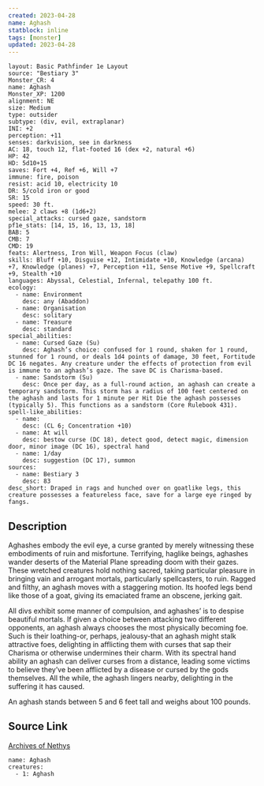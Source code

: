 ```yaml
---
created: 2023-04-28
name: Aghash
statblock: inline
tags: [monster]
updated: 2023-04-28
---
```

```statblock
layout: Basic Pathfinder 1e Layout
source: "Bestiary 3"
Monster_CR: 4
name: Aghash
Monster_XP: 1200
alignment: NE
size: Medium
type: outsider
subtype: (div, evil, extraplanar)
INI: +2
perception: +11
senses: darkvision, see in darkness
AC: 18, touch 12, flat-footed 16 (dex +2, natural +6)
HP: 42
HD: 5d10+15
saves: Fort +4, Ref +6, Will +7
immune: fire, poison
resist: acid 10, electricity 10
DR: 5/cold iron or good
SR: 15
speed: 30 ft.
melee: 2 claws +8 (1d6+2)
special_attacks: cursed gaze, sandstorm
pf1e_stats: [14, 15, 16, 13, 13, 18]
BAB: 5
CMB: 7
CMD: 19
feats: Alertness, Iron Will, Weapon Focus (claw)
skills: Bluff +10, Disguise +12, Intimidate +10, Knowledge (arcana) +7, Knowledge (planes) +7, Perception +11, Sense Motive +9, Spellcraft +9, Stealth +10
languages: Abyssal, Celestial, Infernal, telepathy 100 ft.
ecology:
  - name: Environment
    desc: any (Abaddon)
  - name: Organisation
    desc: solitary
  - name: Treasure
    desc: standard
special_abilities:
  - name: Cursed Gaze (Su)
    desc: Aghash’s choice: confused for 1 round, shaken for 1 round, stunned for 1 round, or deals 1d4 points of damage, 30 feet, Fortitude DC 16 negates. Any creature under the effects of protection from evil is immune to an aghash’s gaze. The save DC is Charisma-based.
  - name: Sandstorm (Su)
    desc: Once per day, as a full-round action, an aghash can create a temporary sandstorm. This storm has a radius of 100 feet centered on the aghash and lasts for 1 minute per Hit Die the aghash possesses (typically 5). This functions as a sandstorm (Core Rulebook 431).
spell-like_abilities:
  - name:
    desc: (CL 6; Concentration +10)
  - name: At will
    desc: bestow curse (DC 18), detect good, detect magic, dimension door, minor image (DC 16), spectral hand
  - name: 1/day
    desc: suggestion (DC 17), summon
sources:
  - name: Bestiary 3
    desc: 83
desc_short: Draped in rags and hunched over on goatlike legs, this creature possesses a featureless face, save for a large eye ringed by fangs.
```
## Description
Aghashes embody the evil eye, a curse granted by merely witnessing these embodiments of ruin and misfortune. Terrifying, haglike beings, aghashes wander deserts of the Material Plane spreading doom with their gazes. These wretched creatures hold nothing sacred, taking particular pleasure in bringing vain and arrogant mortals, particularly spellcasters, to ruin. Ragged and filthy, an aghash moves with a staggering motion. Its hoofed legs bend like those of a goat, giving its emaciated frame an obscene, jerking gait.

All divs exhibit some manner of compulsion, and aghashes’ is to despise beautiful mortals. If given a choice between attacking two different opponents, an aghash always chooses the most physically becoming foe. Such is their loathing-or, perhaps, jealousy-that an aghash might stalk attractive foes, delighting in afflicting them with curses that sap their Charisma or otherwise undermines their charm. With its spectral hand ability an aghash can deliver curses from a distance, leading some victims to believe they’ve been afflicted by a disease or cursed by the gods themselves. All the while, the aghash lingers nearby, delighting in the suffering it has caused.

An aghash stands between 5 and 6 feet tall and weighs about 100 pounds.
## Source Link
[Archives of Nethys](https://aonprd.com/MonsterDisplay.aspx?ItemName=Aghash)
```encounter-table
name: Aghash
creatures:
  - 1: Aghash
```
